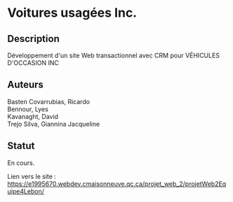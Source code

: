 # Voitures usagées Inc.

## Description

Développement d'un site Web transactionnel avec CRM pour VÉHICULES D'OCCASION INC

## Auteurs

Basten Covarrubias, Ricardo  
Bennour, Lyes  
Kavanaght, David  
Trejo Silva, Giannina Jacqueline

## Statut

En cours.

Lien vers le site : https://e1995670.webdev.cmaisonneuve.qc.ca/projet_web_2/projetWeb2Equipe4Lebon/
